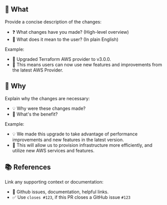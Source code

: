 ## 🎯 What
Provide a concise description of the changes:
* ❓ What changes have you made? (High-level overview)
* 🎉 What does it mean to the user? (In plain English)

Example:
* 🚀 Upgraded Terraform AWS provider to v3.0.0.
* 🎉 This means users can now use new features and improvements from the latest AWS Provider.

## 🤔 Why
Explain why the changes are necessary:
* 💡 Why were these changes made?
* 🎯 What's the benefit?

Example:
* 💡 We made this upgrade to take advantage of performance improvements and new features in the latest version.
* 🎯 This will allow us to provision infrastructure more efficiently, and utilize new AWS services and features.

## 📚 References
Link any supporting context or documentation:
* 🔗 Github issues, documentation, helpful links.
* ✅ Use `closes #123`, if this PR closes a GitHub issue `#123`

